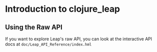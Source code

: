 # Introduction to clojure_leap

## Using the Raw API
If you want to explore Leap's raw API, you can look at the interactive API docs at `doc/Leap_API_Reference/index.hml`

